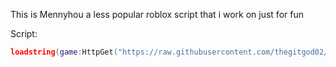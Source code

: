 This is Mennyhou a less popular roblox script that i work on just for fun

Script:
~~~lua
loadstring(game:HttpGet("https://raw.githubusercontent.com/thegitgod02/script1/refs/heads/main/MENNYHOU"))()
